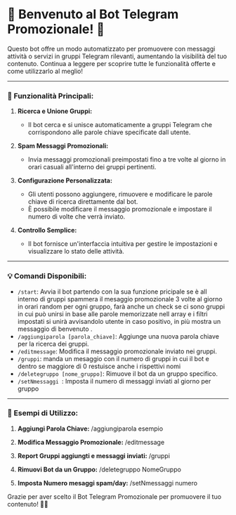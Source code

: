 # 🤖 Benvenuto al Bot Telegram Promozionale! 📣

Questo bot offre un modo automatizzato per promuovere con messaggi attività o servizi in gruppi Telegram rilevanti, aumentando la visibilità del tuo contenuto. 
Continua a leggere per scoprire tutte le funzionalità offerte e come utilizzarlo al meglio!

---

### 🚀 Funzionalità Principali:

1. **Ricerca e Unione Gruppi:**
   - Il bot cerca e si unisce automaticamente a gruppi Telegram che corrispondono alle parole chiave specificate dall utente.

2. **Spam Messaggi Promozionali:**
   - Invia messaggi promozionali preimpostati fino a tre volte al giorno in orari casuali all'interno dei gruppi pertinenti.

3. **Configurazione Personalizzata:**
   - Gli utenti possono aggiungere, rimuovere e modificare le parole chiave di ricerca direttamente dal bot.
   - È possibile modificare il messaggio promozionale e impostare il numero di volte che verrà inviato.

4. **Controllo Semplice:**
   - Il bot fornisce un'interfaccia intuitiva per gestire le impostazioni e visualizzare lo stato delle attività.

---

### 💡 Comandi Disponibili:

- `/start`: Avvia il bot partendo con la sua funzione pricipale se è all interno di gruppi spammera il mesaggio promozionale 3 volte al giorno in orari random per ogni gruppo, farà anche un check se ci sono gruppi in cui può unirsi in base alle parole memorizzate nell array e i filtri impostati si unirà avvisandolo utente in caso positivo, in più mostra un messaggio di benvenuto .
- `/aggiungiparola [parola_chiave]`: Aggiunge una nuova parola chiave per la ricerca dei gruppi.
- `/editmessage`: Modifica il messaggio promozionale inviato nei gruppi.
- `/gruppi`: manda un mesaggio con il numero di gruppi in cui il bot e dentro se maggiore di 0 restuisce anche i rispettivi nomi 
- `/deletegruppo [nome_gruppo]`: Rimuove il bot da un gruppo specifico.
-  `/setNmessaggi `: Imposta il numero di messaggi inviati al giorno per gruppo


---

### 📝 Esempi di Utilizzo:

1. **Aggiungi Parola Chiave:**
    /aggiungiparola esempio
  
2. **Modifica Messaggio Promozionale:**
   /editmessage

3. **Report Gruppi aggiungti e messaggi inviati:**
   /gruppi

4.  **Rimuovi Bot da un Gruppo:**
   /deletegruppo NomeGruppo

6.  **Imposta Numero mesaggi spam/day:**
   /setNmessaggi numero

   

Grazie per aver scelto il Bot Telegram Promozionale per promuovere il tuo contenuto! 🚀📣







